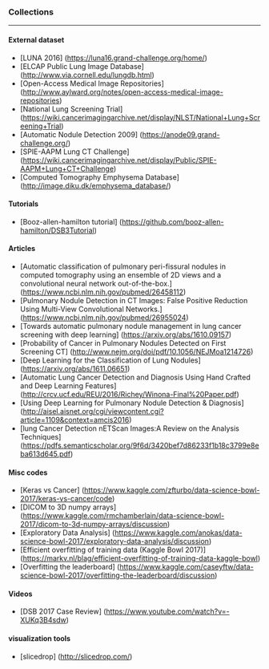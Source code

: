 ### Collections

-----------



#### External dataset

* [LUNA 2016] (https://luna16.grand-challenge.org/home/)
* [ELCAP Public Lung Image Database] (http://www.via.cornell.edu/lungdb.html)
* [Open-Access Medical Image Repositories] (http://www.aylward.org/notes/open-access-medical-image-repositories)
* [National Lung Screening Trial] (https://wiki.cancerimagingarchive.net/display/NLST/National+Lung+Screening+Trial)
* [Automatic Nodule Detection 2009] (https://anode09.grand-challenge.org/)
* [SPIE-AAPM Lung CT Challenge] (https://wiki.cancerimagingarchive.net/display/Public/SPIE-AAPM+Lung+CT+Challenge)
* [Computed Tomography Emphysema Database] (http://image.diku.dk/emphysema_database/)



#### Tutorials
* [Booz-allen-hamilton tutorial] (https://github.com/booz-allen-hamilton/DSB3Tutorial)




#### Articles
* [Automatic classification of pulmonary peri-fissural nodules in computed tomography using an ensemble of 2D views and a convolutional neural network out-of-the-box.] (https://www.ncbi.nlm.nih.gov/pubmed/26458112)
* [Pulmonary Nodule Detection in CT Images: False Positive Reduction Using Multi-View Convolutional Networks.] (https://www.ncbi.nlm.nih.gov/pubmed/26955024)
* [Towards automatic pulmonary nodule management in lung cancer screening with deep learning] (https://arxiv.org/abs/1610.09157)
* [Probability of Cancer in Pulmonary Nodules Detected on First Screening CT] (http://www.nejm.org/doi/pdf/10.1056/NEJMoa1214726)
* [Deep Learning for the Classification of Lung Nodules] (https://arxiv.org/abs/1611.06651)
* [Automatic Lung Cancer Detection and Diagnosis Using Hand Crafted and Deep Learning Features] (http://crcv.ucf.edu/REU/2016/Richey/Winona-Final%20Paper.pdf)
* [Using Deep Learning for Pulmonary Nodule Detection & Diagnosis] (http://aisel.aisnet.org/cgi/viewcontent.cgi?article=1109&context=amcis2016)
* [lung Cancer Detection nETScan Images:A Review on the Analysis Techniques] (https://pdfs.semanticscholar.org/9f6d/3420bef7d86233f1b18c3799e8eba613d645.pdf)



#### Misc codes
* [Keras vs Cancer] (https://www.kaggle.com/zfturbo/data-science-bowl-2017/keras-vs-cancer/code)
* [DICOM to 3D numpy arrays] (https://www.kaggle.com/rmchamberlain/data-science-bowl-2017/dicom-to-3d-numpy-arrays/discussion)
* [Exploratory Data Analysis] (https://www.kaggle.com/anokas/data-science-bowl-2017/exploratory-data-analysis/discussion)
* [Efficient overfitting of training data (Kaggle Bowl 2017)] (https://markv.nl/blag/efficient-overfitting-of-training-data-kaggle-bowl)
* [Overfitting the leaderboard] (https://www.kaggle.com/caseyftw/data-science-bowl-2017/overfitting-the-leaderboard/discussion)


#### Videos
* [DSB 2017 Case Review] (https://www.youtube.com/watch?v=-XUKq3B4sdw)

#### visualization tools
* [slicedrop] (http://slicedrop.com/)
